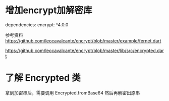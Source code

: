 增加encrypt加解密库
=================

dependencies:
  encrypt: ^4.0.0

参考资料
https://github.com/leocavalcante/encrypt/blob/master/example/fernet.dart

https://github.com/leocavalcante/encrypt/blob/master/lib/src/encrypted.dart

了解 Encrypted 类
================

拿到加密串后，需要调用 Encrypted.fromBase64
然后再解密出原串
